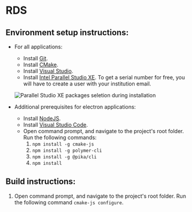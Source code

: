 # RDS
## Environment setup instructions:
- For all applications:
  - Install [Git](https://git-scm.com/).
  - Install [CMake](https://cmake.org/).
  - Install [Visual Studio](https://visualstudio.microsoft.com/downloads/).
  - Install [Intel Parallel Studio XE](https://software.intel.com/en-us/parallel-studio-xe). To get a serial number for free, you will have to create a user with your institution email.
  
  ![Parallel Studio XE packages seletion during installation](images/parallel_studio.png)

- Additional prerequisites for electron applications:
  - Install [NodeJS](https://nodejs.org).
  - Install [Visual Studio Code](https://code.visualstudio.com/).
  - Open command prompt, and navigate to the project's root folder. Run the following commands:
      1. `npm install -g cmake-js`
      2. `npm install -g polymer-cli`
      3. `npm install -g @pika/cli`
      3. `npm install`

## Build instructions:
 1. Open command prompt, and navigate to the project's root folder. Run the following command `cmake-js configure`.
